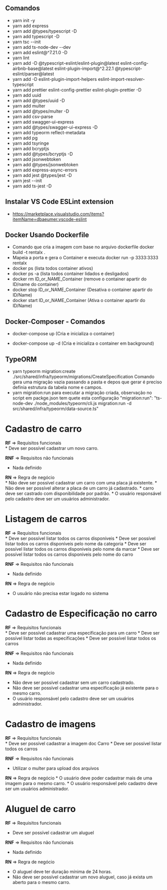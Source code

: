 ## Comandos

* yarn init -y
* yarn add express
* yarn add @types/typescript -D
* yarn add typescript -D
* yarn tsc --init
* yarn add ts-node-dev --dev
* yarn add eslint@^7.21.0 -D
* yarn lint
* yarn add -D @typescript-eslint/eslint-plugin@latest eslint-config-airbnb-base@latest eslint-plugin-import@^2.22.1 @typescript-eslint/parser@latest
* yarn add -D eslint-plugin-import-helpers eslint-import-resolver-typescript
* yarn add prettier eslint-config-prettier eslint-plugin-prettier -D
* yarn add uuid
* yarn add @types/uuid -D
* yarn add multer 
* yarn add @types/multer -D
* yarn add csv-parse
* yarn add swagger-ui-express
* yarn add @types/swagger-ui-express -D
* yarn add typeorm reflect-metadata
* yarn add pg
* yarn add tsyringe
* yarn add bcryptjs
* yarn add @types/bcryptjs -D
* yarn add jsonwebtoken
* yarn add @types/jsonwebtoken
* yarn add express-async-errors
* yarn add jest @types/jest -D
* yarn jest --init
* yarn add  ts-jest -D

## Instalar VS Code ESLint extension
* https://marketplace.visualstudio.com/items?itemName=dbaeumer.vscode-eslint

## Docker Usando Dockerfile


* Comando que cria a imagem com base no arquivo dockerfile docker build -t  rentalx .
* Mapeia a porta e gera o Container  e executa docker run  -p 3333:3333 rentalx
* docker ps (lista todos container ativos)
* docker ps -a (lista todos container lidados e desligados)
* docker rm ID_or_NAME_Container (remove o container apartir do ID/name do container)
* docker stop ID_or_NAME_Container (Desativa o container apartir do ID/Name)
* docker start ID_or_NAME_Container (Ativa o container apartir do ID/Name)



## Docker-Composer - Comandos

* docker-compose up (Cria e inicializa o container)

* docker-compose up -d (Cria e inicializa o container em background)

## TypeORM 

* yarn typeorm migration:create ./src/shared/infra/typeorm/migrations/CreateSpecification Comando gera uma migração vazia passando a pasta e depos que gerar é preciso definia estrutura da tabela nome e campos.
* yarn migration:run para executar a migração criada, observação no script em packge.json tem quete esta configuração "migration:run": "ts-node-dev ./node_modules/typeorm/cli.js migration:run -d src/shared/infra/typeorm/data-source.ts"


# Cadastro de carro

**RF** => Requisitos funcionais<br />
    * Deve ser possível cadastrar um novo carro.
    

**RNF** => Requisitos não funcionais<br />
   * Nada definido

**RN** => Regra de negócio<br />
    * Não deve ser possível cadastrar um carro com uma placa já existente.
    * Não deve ser possível alterar a placa de um carro já cadastrado.
    * carro deve ser castrado com disponibilidade por padrão.
    * O usuário responsável pelo cadastro deve ser  um usuários administrador.

# Listagem de carros

**RF** => Requisitos funcionais<br />
    * Deve ser possível listar todos os carros disponíveis
    * Deve ser possível listar todos os carros disponíveis pelo nome da categoria
    * Deve ser possível listar todos os carros disponíveis pelo nome da marcar
    * Deve ser possível listar todos os carros disponíveis pelo nome do carro

**RNF** => Requisitos não funcionais<br />
   * Nada definido

**RN** => Regra de negócio<br />
 * O usuãrio não precisa estar logado no sistema

# Cadastro de Especificação no carro

**RF** => Requisitos funcionais<br />
    * Deve ser possível cadastrar uma especificação para um carro
    * Deve ser possível listar todas as especificações
    * Deve ser possível listar todos os carros

**RNF** => Requisitos não funcionais<br />
   * Nada definido

**RN** => Regra de negócio<br />
  * Não deve ser possível cadastrar sem um carro cadastrado.
  * Não deve ser possível cadastrar uma especificação já existente para o mesmo carro.
  * O usuário responsável pelo cadastro deve ser  um usuários administrador.

# Cadastro de imagens

**RF** => Requisitos funcionais<br />
    * Deve ser possível cadastrar a imagem doc Carro
    * Deve ser possível listar todos os carros

**RNF** => Requisitos não funcionais<br />
   * Utilizar o multer para upload dos arquivos

**RN** => Regra de negócio
    * O usuário deve poder cadastrar mais de uma imagem para o mesmo carro.
    * O usuário responsável pelo cadastro deve ser  um usuários administrador.

# Aluguel de carro

**RF** => Requisitos funcionais<br />
* Deve ser possível cadastrar um aluguel 

**RNF** => Requisitos não funcionais<br />
   * Nada definido

**RN** => Regra de negócio<br />
  * O aluguel deve ter duração mínima de 24 horas. 
  * Não deve ser possível cadastrar um novo aluguel, caso já exista um aberto para o mesmo carro.
  